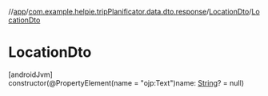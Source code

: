 //[app](../../../index.md)/[com.example.helpie.tripPlanificator.data.dto.response](../index.md)/[LocationDto](index.md)/[LocationDto](-location-dto.md)

# LocationDto

[androidJvm]\
constructor(@PropertyElement(name = &quot;ojp:Text&quot;)name: [String](https://kotlinlang.org/api/latest/jvm/stdlib/kotlin/-string/index.html)? = null)
